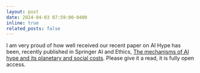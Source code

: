 ```yaml
---
layout: post
date: 2024-04-03 07:59:00-0400
inline: true
related_posts: false
---
```


I am very proud of how well received our recent paper on AI Hype has been, recently published in Springer AI and Ethics, <a href="https://link.springer.com/article/10.1007/s43681-024-00461-2">The mechanisms of AI hype and its planetary and social costs</a>. Please give it a read, it is fully open access. 

